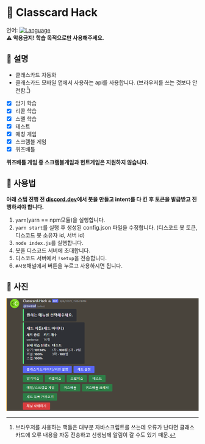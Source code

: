 # 📗 Classcard Hack
언어: [![Language](https://shields.io/badge/TypeScript-3178C6?logo=TypeScript&logoColor=FFF&style=flat-square)](https://www.typescriptlang.org/)<br>
**:warning: 악용금지! 학습 목적으로만 사용해주세요.**   

## 📙 설명
* 클래스카드 자동화
* 클래스카드 모바일 앱에서 사용하는 api를 사용합니다. (브라우저를 쓰는 것보다 안전함.[^w])

- [x] 암기 학습
- [x] 리콜 학습
- [x] 스펠 학습
- [x] 테스트
- [x] 매칭 게임
- [x] 스크램블 게임
- [x] 퀴즈배틀
   
**퀴즈배틀 게임 중 스크램블게임과 헌트게임은 지원하지 않습니다.**

## 📄 사용법
**아래 스텝 진행 전 [discord.dev](https://discord.dev)에서 봇을 만들고 intent를 다 킨 후 토큰을 발급받고 진행하셔야 합니다.**<br>
1. `yarn`(yarn == npm모듈)을 실행합니다.
2. `yarn start`를 실행 후 생성된 config.json 파일을 수정합니다. (디스코드 봇 토큰, 디스코드 봇 소유자 id, 서버 id)
3. `node index.js`를 실행합니다.
4. 봇을 디스코드 서버에 초대합니다.
5. 디스코드 서버에서 `!setup`을 전송합니다.
6. `#사용`채널에서 버튼을 누르고 사용하시면 됩니다.

## 📸 사진
![SS](./images/Screenshot_2022-08-06_191853.png)

[^w]: 브라우저를 사용하는 핵들은 대부분 자바스크립트를 쓰는데 오류가 난다면 클래스카드에 오류 내용을 자동 전송하고 선생님께 알림이 갈 수도 있기 때문.